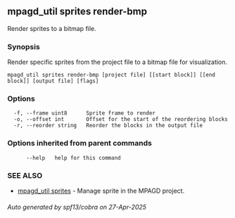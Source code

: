 ## mpagd_util sprites render-bmp

Render sprites to a bitmap file.

### Synopsis

Render specific sprites from the project file to a bitmap file for visualization.

```
mpagd_util sprites render-bmp [project file] [[start block]] [[end block]] [output file] [flags]
```

### Options

```
  -f, --frame uint8      Sprite frame to render
  -o, --offset int       Offset for the start of the reordering blocks
  -r, --reorder string   Reorder the blocks in the output file
```

### Options inherited from parent commands

```
      --help   help for this command
```

### SEE ALSO

* [mpagd_util sprites](mpagd_util_sprites.md)	 - Manage sprite in the MPAGD project.

###### Auto generated by spf13/cobra on 27-Apr-2025
